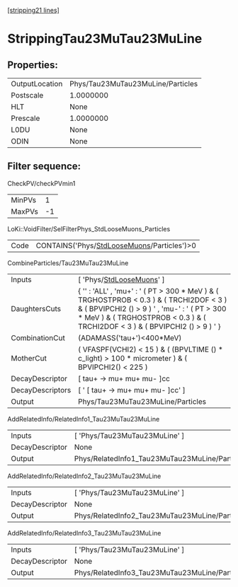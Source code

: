 [[stripping21 lines]](./stripping21-index)

# StrippingTau23MuTau23MuLine

## Properties:

|                |                                   |
|----------------|-----------------------------------|
| OutputLocation | Phys/Tau23MuTau23MuLine/Particles |
| Postscale      | 1.0000000                         |
| HLT            | None                              |
| Prescale       | 1.0000000                         |
| L0DU           | None                              |
| ODIN           | None                              |

## Filter sequence:

CheckPV/checkPVmin1

|        |     |
|--------|-----|
| MinPVs | 1   |
| MaxPVs | -1  |

LoKi::VoidFilter/SelFilterPhys_StdLooseMuons_Particles

|      |                                                                                            |
|------|--------------------------------------------------------------------------------------------|
| Code | CONTAINS('Phys/[StdLooseMuons](./stripping21-commonparticles-stdloosemuons)/Particles')\>0 |

CombineParticles/Tau23MuTau23MuLine

|                  |                                                                                                                                                                                                                                  |
|------------------|----------------------------------------------------------------------------------------------------------------------------------------------------------------------------------------------------------------------------------|
| Inputs           | [ 'Phys/[StdLooseMuons](./stripping21-commonparticles-stdloosemuons)' ]                                                                                                                                                        |
| DaughtersCuts    | { '' : 'ALL' , 'mu+' : ' ( PT \> 300 \* MeV ) & ( TRGHOSTPROB \< 0.3 ) & ( TRCHI2DOF \< 3 ) & ( BPVIPCHI2 () \> 9 ) ' , 'mu-' : ' ( PT \> 300 \* MeV ) & ( TRGHOSTPROB \< 0.3 ) & ( TRCHI2DOF \< 3 ) & ( BPVIPCHI2 () \> 9 ) ' } |
| CombinationCut   | (ADAMASS('tau+')\<400\*MeV)                                                                                                                                                                                                      |
| MotherCut        | ( VFASPF(VCHI2) \< 15 ) & ( (BPVLTIME () \* c_light) \> 100 \* micrometer ) & ( BPVIPCHI2() \< 225 )                                                                                                                             |
| DecayDescriptor  | [ tau+ -\> mu+ mu+ mu- ]cc                                                                                                                                                                                                     |
| DecayDescriptors | [ ' [ tau+ -\> mu+ mu+ mu- ]cc' ]                                                                                                                                                                                            |
| Output           | Phys/Tau23MuTau23MuLine/Particles                                                                                                                                                                                                |

AddRelatedInfo/RelatedInfo1_Tau23MuTau23MuLine

|                 |                                                |
|-----------------|------------------------------------------------|
| Inputs          | [ 'Phys/Tau23MuTau23MuLine' ]                |
| DecayDescriptor | None                                           |
| Output          | Phys/RelatedInfo1_Tau23MuTau23MuLine/Particles |

AddRelatedInfo/RelatedInfo2_Tau23MuTau23MuLine

|                 |                                                |
|-----------------|------------------------------------------------|
| Inputs          | [ 'Phys/Tau23MuTau23MuLine' ]                |
| DecayDescriptor | None                                           |
| Output          | Phys/RelatedInfo2_Tau23MuTau23MuLine/Particles |

AddRelatedInfo/RelatedInfo3_Tau23MuTau23MuLine

|                 |                                                |
|-----------------|------------------------------------------------|
| Inputs          | [ 'Phys/Tau23MuTau23MuLine' ]                |
| DecayDescriptor | None                                           |
| Output          | Phys/RelatedInfo3_Tau23MuTau23MuLine/Particles |
